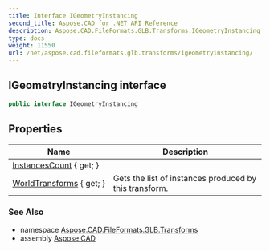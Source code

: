 ```yaml
---
title: Interface IGeometryInstancing
second_title: Aspose.CAD for .NET API Reference
description: Aspose.CAD.FileFormats.GLB.Transforms.IGeometryInstancing interface. 
type: docs
weight: 11550
url: /net/aspose.cad.fileformats.glb.transforms/igeometryinstancing/
---
```

## IGeometryInstancing interface

```csharp
public interface IGeometryInstancing
```

## Properties

| Name | Description |
| --- | --- |
| [InstancesCount](../../aspose.cad.fileformats.glb.transforms/igeometryinstancing/instancescount/) { get; } |  |
| [WorldTransforms](../../aspose.cad.fileformats.glb.transforms/igeometryinstancing/worldtransforms/) { get; } | Gets the list of instances produced by this transform. |

### See Also

* namespace [Aspose.CAD.FileFormats.GLB.Transforms](../../aspose.cad.fileformats.glb.transforms/)
* assembly [Aspose.CAD](../../)


